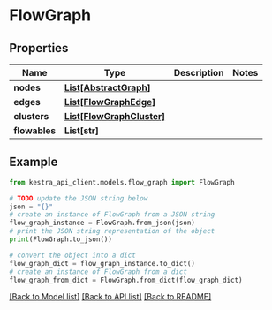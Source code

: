 # FlowGraph


## Properties

Name | Type | Description | Notes
------------ | ------------- | ------------- | -------------
**nodes** | [**List[AbstractGraph]**](AbstractGraph.md) |  | 
**edges** | [**List[FlowGraphEdge]**](FlowGraphEdge.md) |  | 
**clusters** | [**List[FlowGraphCluster]**](FlowGraphCluster.md) |  | 
**flowables** | **List[str]** |  | 

## Example

```python
from kestra_api_client.models.flow_graph import FlowGraph

# TODO update the JSON string below
json = "{}"
# create an instance of FlowGraph from a JSON string
flow_graph_instance = FlowGraph.from_json(json)
# print the JSON string representation of the object
print(FlowGraph.to_json())

# convert the object into a dict
flow_graph_dict = flow_graph_instance.to_dict()
# create an instance of FlowGraph from a dict
flow_graph_from_dict = FlowGraph.from_dict(flow_graph_dict)
```
[[Back to Model list]](../README.md#documentation-for-models) [[Back to API list]](../README.md#documentation-for-api-endpoints) [[Back to README]](../README.md)


